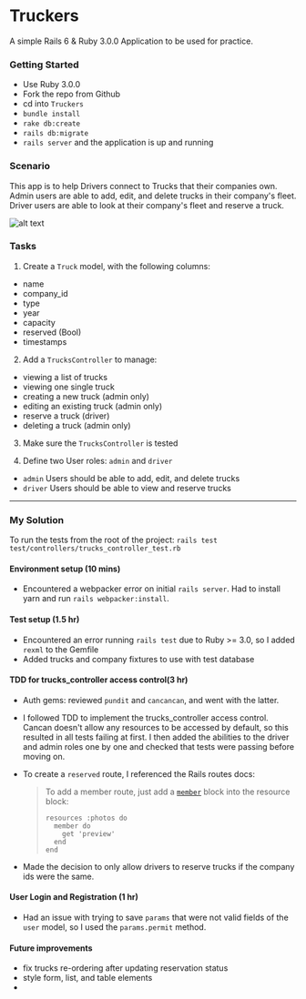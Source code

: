 # Truckers

A simple Rails 6 & Ruby 3.0.0 Application to be used for practice.

### Getting Started
* Use Ruby 3.0.0
* Fork the repo from Github
* cd into `Truckers`
* `bundle install`
* `rake db:create`
* `rails db:migrate`
* `rails server` and the application is up and running

### Scenario

This app is to help Drivers connect to Trucks that their companies own.
Admin users are able to add, edit, and delete trucks in their company's fleet.
Driver users are able to look at their company's fleet and reserve a truck.

![alt text](https://github.com/sddanila/truckers/blob/main/app/assets/images/truckers_screen.png "Truckers Main Screen")


### Tasks

1. Create a `Truck` model, with the following columns:
  * name
  * company_id
  * type
  * year
  * capacity
  * reserved (Bool)
  * timestamps

2. Add a `TrucksController` to manage:
  * viewing a list of trucks
  * viewing one single truck
  * creating a new truck (admin only)
  * editing an existing truck (admin only)
  * reserve a truck (driver)
  * deleting a truck (admin only)

3. Make sure the `TrucksController` is tested

4. Define two User roles: `admin` and `driver`
  * `admin` Users should be able to add, edit, and delete trucks
  * `driver` Users should be able to view and reserve trucks

---

### My Solution

To run the tests from the root of the project: `rails test test/controllers/trucks_controller_test.rb`

#### Environment setup (10 mins)

* Encountered a webpacker error on initial `rails server`. Had to install yarn and run `rails webpacker:install`. 

#### Test setup (1.5 hr)

* Encountered an error running `rails test` due to Ruby >= 3.0, so I added `rexml` to the Gemfile
* Added trucks and company fixtures to use with test database

#### TDD for trucks_controller access control(3 hr)

* Auth gems: reviewed `pundit` and `cancancan`, and went with the latter.
* I followed TDD to implement the trucks_controller access control. Cancan doesn't allow any resources to be accessed by default, so this resulted in all tests failing at first. I then added the abilities to the driver and admin roles one by one and checked that tests were passing before moving on.

* To create a  `reserved` route, I referenced the Rails routes docs:

  > To add a member route, just add a [`member`](https://api.rubyonrails.org/v6.1.4/classes/ActionDispatch/Routing/Mapper/Resources.html#method-i-member) block into the resource block:
  >
  > ```
  > resources :photos do
  >   member do
  >     get 'preview'
  >   end
  > end
  > ```

* Made the decision to only allow drivers to reserve trucks if the company ids were the same.

#### User Login and Registration (1 hr)

* Had an issue with trying to save `params` that were not valid fields of the `user` model, so I used the `params.permit` method.

#### Future improvements

* fix trucks re-ordering after updating reservation status
* style form, list, and table elements
* 
